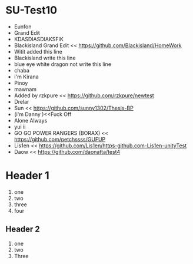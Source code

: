 # SU-Test10
- Eunfon
- Grand Edit
- KDASDIASDIAKSFIK
- Blackisland Grand Edit << https://github.com/Blackisland/HomeWork
- Witit added this line
- Blackisland write this line 
- blue eye white dragon not write this line
- chaba
- i'm Kirana
- Pinoy
- mawnam
- Added by rzkpure << https://github.com/rzkpure/newtest
- Drelar
- Sun << https://github.com/sunny1302/Thesis-BP
- (i'm Danny )<<Fuck Off
- Alone Always
- yui ii
- GO GO POWER RANGERS (BORAX) << https://github.com/petchssss/GUFUP
- Lis1en << https://github.com/Lis1en/https-github.com-Lis1en-unityTest
- Daow << https://github.com/daonatta/test4

# Header 1
1. one
2. two
3. three
4. four

## Header 2
1. one
1. two
1. Three

